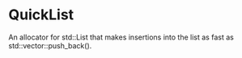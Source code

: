 # QuickList

An allocator for std::List that makes insertions into the list as fast as std::vector::push_back().
